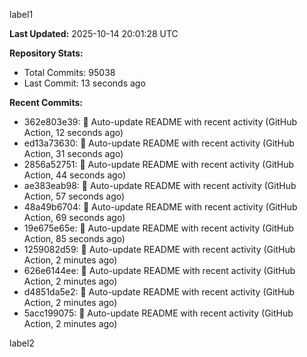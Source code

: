 
label1 
<!-- ACTIVITY_START -->
**Last Updated:** 2025-10-14 20:01:28 UTC

**Repository Stats:**
- Total Commits: 95038
- Last Commit: 13 seconds ago

**Recent Commits:**
- 362e803e39: 🤖 Auto-update README with recent activity (GitHub Action, 12 seconds ago)
- ed13a73630: 🤖 Auto-update README with recent activity (GitHub Action, 31 seconds ago)
- 2856a52751: 🤖 Auto-update README with recent activity (GitHub Action, 44 seconds ago)
- ae383eab98: 🤖 Auto-update README with recent activity (GitHub Action, 57 seconds ago)
- 48a49b6704: 🤖 Auto-update README with recent activity (GitHub Action, 69 seconds ago)
- 19e675e65e: 🤖 Auto-update README with recent activity (GitHub Action, 85 seconds ago)
- 1259082d59: 🤖 Auto-update README with recent activity (GitHub Action, 2 minutes ago)
- 626e6144ee: 🤖 Auto-update README with recent activity (GitHub Action, 2 minutes ago)
- d4851da5e2: 🤖 Auto-update README with recent activity (GitHub Action, 2 minutes ago)
- 5acc199075: 🤖 Auto-update README with recent activity (GitHub Action, 2 minutes ago)
<!-- ACTIVITY_END -->

label2
